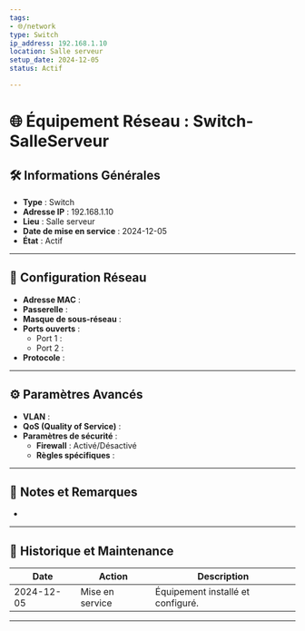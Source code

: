 ```yaml
---
tags:
- 🌐/network
type: Switch
ip_address: 192.168.1.10
location: Salle serveur
setup_date: 2024-12-05
status: Actif

---
```


# 🌐 Équipement Réseau : Switch-SalleServeur

## 🛠️ Informations Générales

- **Type** : Switch
- **Adresse IP** : 192.168.1.10
- **Lieu** : Salle serveur
- **Date de mise en service** : 2024-12-05
- **État** : Actif

---

## 🔌 Configuration Réseau

- **Adresse MAC** : 
- **Passerelle** : 
- **Masque de sous-réseau** : 
- **Ports ouverts** :
  - Port 1 : 
  - Port 2 : 
- **Protocole** : 

---

## ⚙️ Paramètres Avancés

- **VLAN** : 
- **QoS (Quality of Service)** : 
- **Paramètres de sécurité** : 
  - **Firewall** : Activé/Désactivé
  - **Règles spécifiques** :

---

## 📑 Notes et Remarques

- 

---

## 🔄 Historique et Maintenance

| Date       | Action                     | Description                        |
|------------|----------------------------|------------------------------------|
| 2024-12-05 | Mise en service            | Équipement installé et configuré. |

---
